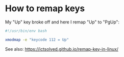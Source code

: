 # How to remap keys

My "Up" key broke off and here I remap "Up" to "PgUp":

```bash
#!/usr/bin/env bash

xmodmap -e "keycode 112 = Up"
```

See also: https://ictsolved.github.io/remap-key-in-linux/

